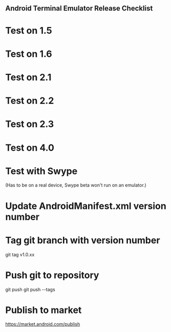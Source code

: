 ## Android Terminal Emulator Release Checklist

# Test on 1.5

# Test on 1.6

# Test on 2.1

# Test on 2.2

# Test on 2.3

# Test on 4.0

# Test with Swype

(Has to be on a real device, Swype beta won't run on an emulator.)

# Update AndroidManifest.xml version number

# Tag git branch with version number

git tag v1.0.xx

# Push git to repository

git push
git push --tags

# Publish to market

https://market.android.com/publish

